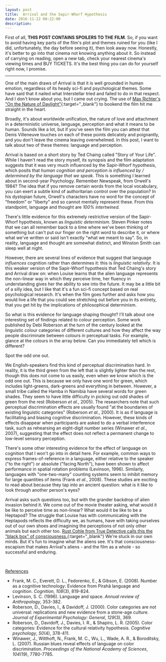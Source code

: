 ```yaml
---
layout: post
title:  Arrival and the Sapir-Whorf Hypothesis
date: 2016-11-22 00:22:00
description: 
---
```

First of all, **THIS POST CONTAINS SPOILERS TO THE FILM**. So, if you want to avoid having key parts of the film's plot and themes ruined for you (like I did, unfortunately, the day before seeing it), then look away now. Honestly, it's better to go into that cinema not knowing anything about it. So instead of carrying on reading, open a new tab, check your nearest cinema's viewing times and BUY TICKETS. It's the best thing you can do for yourself right now, I promise.

<hr>

One of the main draws of Arrival is that it is well grounded in human emotion, regardless of its heady sci-fi and psychological themes. Some have said that it nailed what Interstellar tried and failed to do in that respect. And I don't know about you, but I came out crying. The use of [Max Richter's "On the Nature of Daylight"](https://www.youtube.com/watch?v=rVN1B-tUpgs){:target="_blank"} to bookend the film hit me straight in the heart.

Broadly, it's about worldwide unification, the nature of love and attachment in a deterministic universe, language, perception and what it means to be human. Sounds like a lot, but if you've seen the film you can attest that Denis Villeneuve touches on each of these points delicately and poignantly, and you don't leave the cinema leaving overwhelmed. In this post, I want to talk about two of these themes: language and perception.

Arrival is based on a short story by Ted Chaing called "Story of Your Life". While I haven't read the story myself, its synopsis and the film adaptation suggests that it was very much influenced by the Sapir-Whorf hypothesis, which posits that *human cognition and perception is influenced by / determined by the language that we speak*. This is something I learned about in second-year Psychology. Remember Newspeak, from Orwell's 1984? The idea that if you remove certain words from the local vocabulary, you can exert a subtle kind of authoritarian control over the population? In his dystopian future, Orwell's characters have no word for the concept of "freedom" or "liberty" and so cannot mentally represent these. From this standpoint, language and thought are *100% intertwined.*

There's little evidence for this extremely restrictive version of the Sapir-Whorf hypothesis, known as *linguistic determinism*. Steven Pinker notes that we can all remember back to a time where we've been thinking of something but can't put our finger on the right word to describe it, or where what we've written or said isn't exactly "what we meant to say". So, in reality, language and thought are somewhat distinct, and Winston Smith can sleep well at night.

However, there are several lines of evidence that suggest that language *influences* cognition rather than determines it: this is *linguistic relativity*. It is this weaker version of the Sapir-Whorf hypothesis that Ted Chaing's story and Arrival draw on: when Louise learns that the alien language represents the non-linear way in which they perceive time, her fluency in understanding gives her the ability to see into the future. It may be a little bit of a silly idea, but I like that it's a fun sci-fi concept based on real psychological research. It's when the film goes further and asks how you would live a life that you could see stretching out before you in its entirety, that you get hit by the implications of philosophical determinism.

So what is this evidence for language shaping thought? I'll talk about one interesting set of findings related to colour perception. Some work published by Debi Roberson at the turn of the century looked at the linguistic colour categories of different cultures and how they affect the way people discriminate between colours in perceptual tasks. For example, glance at the colours in the array below. Can you immediately tell which is different?

<div class="img_row">
	<img class="col three" src="{{ site.baseurl }}/assets/img/colours.jpg" alt="" title="Colours"/>
</div>

<div class="col three caption">
	Spot the odd one out.
</div>

We English-speakers find this kind of perceptual discrimination hard. In reality, it is the third green from the left that is slightly lighter than the rest, though this does not come to us easily, even when we know which is the odd one out. This is because we only have one word for green, which includes light-greens, dark-greens and everything in between. However, a small tribe called the Hamba in Namibia have several words for green shades. They seem to have little difficulty in picking out odd shades of green from the rest (Roberson *et al.*, 2005). The researchers note that such perceptual discrimination effects are usually found "at the boundaries of existing linguistic categories" (Roberson *et al.*, 2000). It is as if language is facilitating and biasing cognitive discrimination. However, these kinds of effects disappear when participants are asked to do a verbal interference task, such as rehearsing an eight-digit number series (Winawer *et al.*, 2007), suggesting that the effect does not reflect a permanent change to low-level sensory perception.

There's some other interesting evidence for the effect of language on cognition that I won't go into in detail here. For example, common ways to express frames-of-reference in a language, either relative to the speaker ("to the right") or absolute ("facing North"), have been shown to affect performance in spatial rotation problems (Levinson, 1996). Similarly, languages with "one-two-many" counting systems seem to inhibit memory for large quantities of items (Frank *et al.*, 2008). These studies are exciting to read about because they tap into an ancient question: what is it like to look through another person's eyes?

Arrival asks such questions too, but with the grander backdrop of alien invasion behind it. We come out of the movie theater asking, what would it be like to perceive time as non-linear? What would it be like to be a Heptapod? The struggle that Louise has with communicating with the Heptapods reflects the difficulty we, as humans, have with taking ourselves out of our own shoes and imagining the perceptions of not only other animals but each other too. [Rust Cohle from True Detective calls this the "black box" of consciousness.](https://www.youtube.com/watch?v=9oX2xFo7JA4){:target="_blank"} We're stuck in our own minds. But it's fun to imagine what the aliens see. It's that consciousness-escapism that makes Arrival's aliens - and the film as a whole - so successful and enduring.

<br>

<u>References</u>

- Frank, M. C., Everett, D. L., Fedorenko, E., & Gibson, E. (2008). Number as a cognitive technology: Evidence from Pirahã language and cognition. *Cognition*, *108*(3), 819-824.
- Levinson, S. C. (1996). Language and space. *Annual review of Anthropology*, 353-382.
- Roberson, D., Davies, I., & Davidoff, J. (2000). Color categories are not universal: replications and new evidence from a stone-age culture. *Journal of Experimental Psychology: General*, *129*(3), 369.
- Roberson, D., Davidoff, J., Davies, I. R., & Shapiro, L. R. (2005). Color categories: Evidence for the cultural relativity hypothesis. *Cognitive psychology*, *50*(4), 378-411.
- Winawer, J., Witthoft, N., Frank, M. C., Wu, L., Wade, A. R., & Boroditsky, L. (2007). Russian blues reveal effects of language on color discrimination. *Proceedings of the National Academy of Sciences*, *104*(19), 7780-7785.

